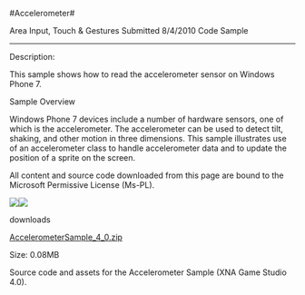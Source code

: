 #Accelerometer#

Area
Input, Touch & Gestures
Submitted
8/4/2010
Code Sample

---

Description:

This sample shows how to read the accelerometer sensor on Windows Phone 7.

Sample Overview

Windows Phone 7 devices include a number of hardware sensors, one of which is the accelerometer. The accelerometer can be used to detect tilt, shaking, and other motion in three dimensions. This sample illustrates use of an accelerometer class to handle accelerometer data and to update the position of a sprite on the screen.


All content and source code downloaded from this page are bound to the Microsoft Permissive License (Ms-PL).

![](https://github.com/DDReaper/XNAGameStudio/blob/master/Images/accel1.png)![](https://github.com/DDReaper/XNAGameStudio/blob/master/Images/accel2.png) 
	

 

downloads

[AccelerometerSample_4_0.zip](https://github.com/DDReaper/XNAGameStudio/blob/master/Samples/AccelerometerSample_4_0.zip?raw=true)

Size: 0.08MB

Source code and assets for the Accelerometer Sample (XNA Game Studio 4.0). 